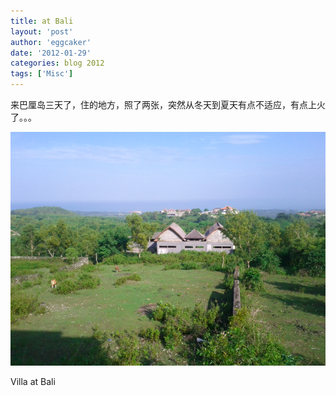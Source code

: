 ```yaml
---
title: at Bali 
layout: 'post'
author: 'eggcaker'
date: '2012-01-29'
categories: blog 2012
tags: ['Misc']
---
```



来巴厘岛三天了，住的地方，照了两张，突然从冬天到夏天有点不适应，有点上火了。。。

![Royalty Villa](/assets/articles/2012/01/villa.png)

Villa at Bali

